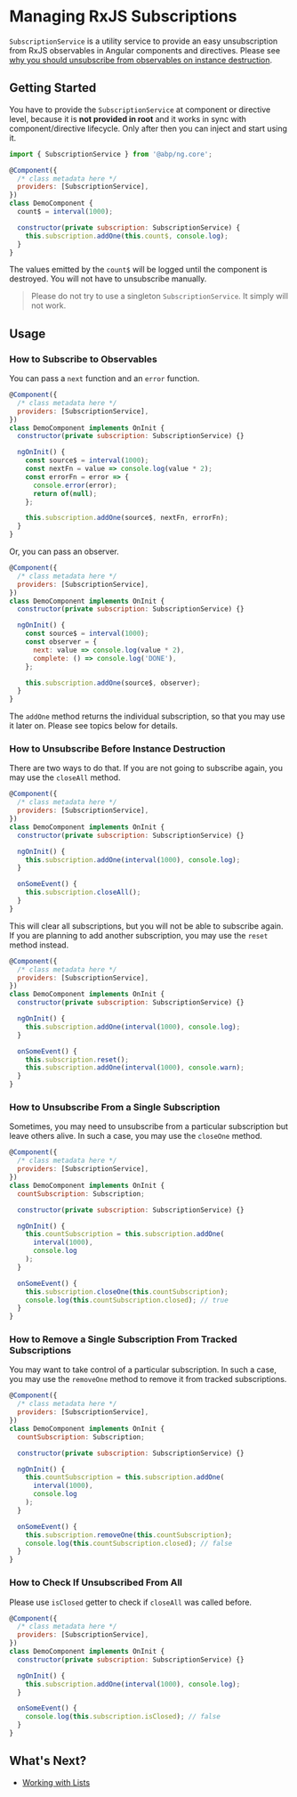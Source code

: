 # Managing RxJS Subscriptions

`SubscriptionService` is a utility service to provide an easy unsubscription from RxJS observables in Angular components and directives. Please see [why you should unsubscribe from observables on instance destruction](https://angular.io/guide/lifecycle-hooks#cleaning-up-on-instance-destruction).

## Getting Started

You have to provide the `SubscriptionService` at component or directive level, because it is **not provided in root** and it works in sync with component/directive lifecycle. Only after then you can inject and start using it.

```js
import { SubscriptionService } from '@abp/ng.core';

@Component({
  /* class metadata here */
  providers: [SubscriptionService],
})
class DemoComponent {
  count$ = interval(1000);

  constructor(private subscription: SubscriptionService) {
    this.subscription.addOne(this.count$, console.log);
  }
}
```

The values emitted by the `count$` will be logged until the component is destroyed. You will not have to unsubscribe manually.

> Please do not try to use a singleton `SubscriptionService`. It simply will not work.

## Usage

### How to Subscribe to Observables

You can pass a `next` function and an `error` function.

```js
@Component({
  /* class metadata here */
  providers: [SubscriptionService],
})
class DemoComponent implements OnInit {
  constructor(private subscription: SubscriptionService) {}

  ngOnInit() {
    const source$ = interval(1000);
    const nextFn = value => console.log(value * 2);
    const errorFn = error => {
      console.error(error);
      return of(null);
    };

    this.subscription.addOne(source$, nextFn, errorFn);
  }
}
```

Or, you can pass an observer.

```js
@Component({
  /* class metadata here */
  providers: [SubscriptionService],
})
class DemoComponent implements OnInit {
  constructor(private subscription: SubscriptionService) {}

  ngOnInit() {
    const source$ = interval(1000);
    const observer = {
      next: value => console.log(value * 2),
      complete: () => console.log('DONE'),
    };

    this.subscription.addOne(source$, observer);
  }
}
```

The `addOne` method returns the individual subscription, so that you may use it later on. Please see topics below for details.

### How to Unsubscribe Before Instance Destruction

There are two ways to do that. If you are not going to subscribe again, you may use the `closeAll` method.

```js
@Component({
  /* class metadata here */
  providers: [SubscriptionService],
})
class DemoComponent implements OnInit {
  constructor(private subscription: SubscriptionService) {}

  ngOnInit() {
    this.subscription.addOne(interval(1000), console.log);
  }

  onSomeEvent() {
    this.subscription.closeAll();
  }
}
```

This will clear all subscriptions, but you will not be able to subscribe again. If you are planning to add another subscription, you may use the `reset` method instead.

```js
@Component({
  /* class metadata here */
  providers: [SubscriptionService],
})
class DemoComponent implements OnInit {
  constructor(private subscription: SubscriptionService) {}

  ngOnInit() {
    this.subscription.addOne(interval(1000), console.log);
  }

  onSomeEvent() {
    this.subscription.reset();
    this.subscription.addOne(interval(1000), console.warn);
  }
}
```

### How to Unsubscribe From a Single Subscription

Sometimes, you may need to unsubscribe from a particular subscription but leave others alive. In such a case, you may use the `closeOne` method.

```js
@Component({
  /* class metadata here */
  providers: [SubscriptionService],
})
class DemoComponent implements OnInit {
  countSubscription: Subscription;

  constructor(private subscription: SubscriptionService) {}

  ngOnInit() {
    this.countSubscription = this.subscription.addOne(
      interval(1000),
      console.log
    );
  }

  onSomeEvent() {
    this.subscription.closeOne(this.countSubscription);
    console.log(this.countSubscription.closed); // true
  }
}
```

### How to Remove a Single Subscription From Tracked Subscriptions

You may want to take control of a particular subscription. In such a case, you may use the `removeOne` method to remove it from tracked subscriptions.

```js
@Component({
  /* class metadata here */
  providers: [SubscriptionService],
})
class DemoComponent implements OnInit {
  countSubscription: Subscription;

  constructor(private subscription: SubscriptionService) {}

  ngOnInit() {
    this.countSubscription = this.subscription.addOne(
      interval(1000),
      console.log
    );
  }

  onSomeEvent() {
    this.subscription.removeOne(this.countSubscription);
    console.log(this.countSubscription.closed); // false
  }
}
```

### How to Check If Unsubscribed From All

Please use `isClosed` getter to check if `closeAll` was called before.

```js
@Component({
  /* class metadata here */
  providers: [SubscriptionService],
})
class DemoComponent implements OnInit {
  constructor(private subscription: SubscriptionService) {}

  ngOnInit() {
    this.subscription.addOne(interval(1000), console.log);
  }

  onSomeEvent() {
    console.log(this.subscription.isClosed); // false
  }
}
```

## What's Next?

- [Working with Lists](./List-Service.md)
